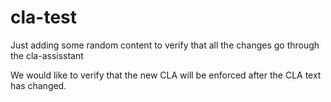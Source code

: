 # cla-test

Just adding some random content to verify that all the changes go through the cla-assisstant

We would like to verify that the new CLA will be enforced after the CLA text has changed.
